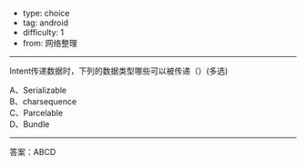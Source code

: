 - type: choice
- tag: android
- difficulty:  1
- from: 网络整理

--------

Intent传递数据时，下列的数据类型哪些可以被传递（）(多选)

A、Serializable  
B、charsequence  
C、Parcelable  
D、Bundle

---------

答案：ABCD

